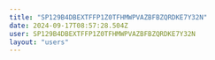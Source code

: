```yaml
---
title: "SP129B4DBEXTFFP1Z0TFHMWPVAZBFBZQRDKE7Y32N"
date: 2024-09-17T08:57:28.504Z
user: SP129B4DBEXTFFP1Z0TFHMWPVAZBFBZQRDKE7Y32N
layout: "users"
---
```

    